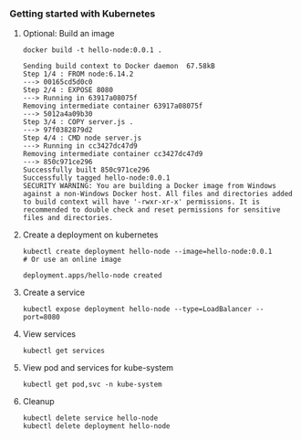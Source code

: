 ### Getting started with Kubernetes

1. Optional: Build an image 
    ```
    docker build -t hello-node:0.0.1 .
    ```
    ```
    Sending build context to Docker daemon  67.58kB
    Step 1/4 : FROM node:6.14.2
    ---> 00165cd5d0c0
    Step 2/4 : EXPOSE 8080
    ---> Running in 63917a08075f
    Removing intermediate container 63917a08075f
    ---> 5012a4a09b30
    Step 3/4 : COPY server.js .
    ---> 97f0382879d2
    Step 4/4 : CMD node server.js
    ---> Running in cc3427dc47d9
    Removing intermediate container cc3427dc47d9
    ---> 850c971ce296
    Successfully built 850c971ce296
    Successfully tagged hello-node:0.0.1
    SECURITY WARNING: You are building a Docker image from Windows against a non-Windows Docker host. All files and directories added to build context will have '-rwxr-xr-x' permissions. It is recommended to double check and reset permissions for sensitive files and directories.
    ```
2. Create a deployment on kubernetes
    ```
    kubectl create deployment hello-node --image=hello-node:0.0.1 
    # Or use an online image
    ```
    ```
    deployment.apps/hello-node created
    ```
3. Create a service
    ```
    kubectl expose deployment hello-node --type=LoadBalancer --port=8080
    ```
4. View services
    ```
    kubectl get services
    ```
5. View pod and services for kube-system
    ```
    kubectl get pod,svc -n kube-system
    ```
6. Cleanup
    ```
    kubectl delete service hello-node
    kubectl delete deployment hello-node
    ```






